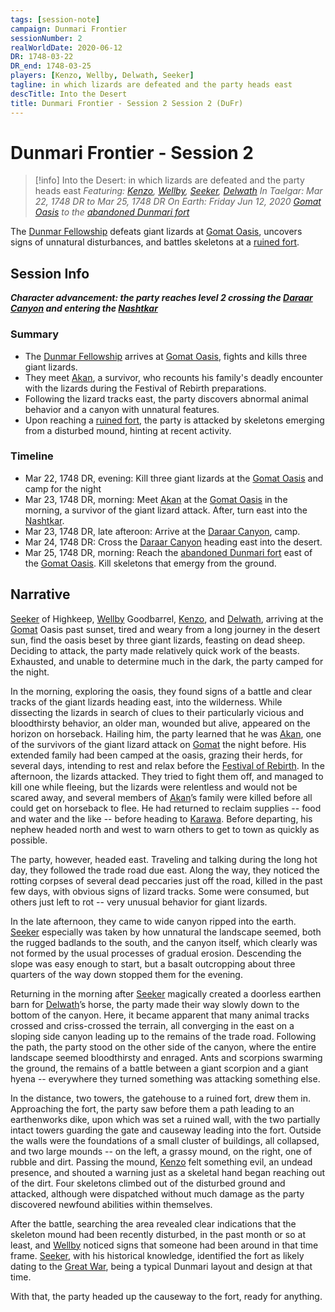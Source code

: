 ```yaml
---
tags: [session-note]
campaign: Dunmari Frontier
sessionNumber: 2
realWorldDate: 2020-06-12
DR: 1748-03-22
DR_end: 1748-03-25
players: [Kenzo, Wellby, Delwath, Seeker]
tagline: in which lizards are defeated and the party heads east
descTitle: Into the Desert
title: Dunmari Frontier - Session 2 Session 2 (DuFr)
---
```

# Dunmari Frontier - Session 2

>[!info] Into the Desert: in which lizards are defeated and the party heads east
> *Featuring: [Kenzo](<../../../people/pcs/dunmar-fellowship/kenzo.md>), [Wellby](<../../../people/pcs/dunmar-fellowship/wellby.md>), [Seeker](<../../../people/pcs/dunmar-fellowship/seeker.md>), [Delwath](<../../../people/pcs/dunmar-fellowship/delwath.md>)*
> *In Taelgar: Mar 22, 1748 DR to Mar 25, 1748 DR*
> *On Earth: Friday Jun 12, 2020*
> *[Gomat Oasis](<../../../gazetteer/greater-dunmar/dunmari-basin/gomat.md>) to the [abandoned Dunmari fort](<../../../gazetteer/greater-dunmar/dunmari-basin/dunmari-fort-gomat.md>)*

The [Dunmar Fellowship](<../../../people/pcs/dunmar-fellowship/dunmar-fellowship.md>) defeats giant lizards at [Gomat Oasis](<../../../gazetteer/greater-dunmar/dunmari-basin/gomat.md>), uncovers signs of unnatural disturbances, and battles skeletons at a [ruined fort](<../../../gazetteer/greater-dunmar/dunmari-basin/dunmari-fort-gomat.md>).
## Session Info

***Character advancement: the party reaches level 2 crossing the [Daraar Canyon](<../../../gazetteer/greater-dunmar/dunmari-basin/daraar-canyon.md>) and entering the [Nashtkar](<../../../gazetteer/greater-dunmar/dunmari-basin/nashtkar.md>)***
### Summary
- The [Dunmar Fellowship](<../../../people/pcs/dunmar-fellowship/dunmar-fellowship.md>) arrives at [Gomat Oasis](<../../../gazetteer/greater-dunmar/dunmari-basin/gomat.md>), fights and kills three giant lizards.
- They meet [Akan](<../../../people/dunmari/akan.md>), a survivor, who recounts his family's deadly encounter with the lizards during the Festival of Rebirth preparations.
- Following the lizard tracks east, the party discovers abnormal animal behavior and a canyon with unnatural features.
- Upon reaching a [ruined fort](<../../../gazetteer/greater-dunmar/dunmari-basin/dunmari-fort-gomat.md>), the party is attacked by skeletons emerging from a disturbed mound, hinting at recent activity.
### Timeline
- Mar 22, 1748 DR, evening: Kill three giant lizards at the [Gomat Oasis](<../../../gazetteer/greater-dunmar/dunmari-basin/gomat.md>) and camp for the night
- Mar 23, 1748 DR, morning: Meet [Akan](<../../../people/dunmari/akan.md>) at the [Gomat Oasis](<../../../gazetteer/greater-dunmar/dunmari-basin/gomat.md>) in the morning, a survivor of the giant lizard attack. After, turn east into the [Nashtkar](<../../../gazetteer/greater-dunmar/dunmari-basin/nashtkar.md>).
- Mar 23, 1748 DR, late afteroon: Arrive at the [Daraar Canyon](<../../../gazetteer/greater-dunmar/dunmari-basin/daraar-canyon.md>), camp. 
- Mar 24, 1748 DR: Cross the [Daraar Canyon](<../../../gazetteer/greater-dunmar/dunmari-basin/daraar-canyon.md>) heading east into the desert. 
- Mar 25, 1748 DR, morning: Reach the [abandoned Dunmari fort](<../../../gazetteer/greater-dunmar/dunmari-basin/dunmari-fort-gomat.md>) east of the [Gomat Oasis](<../../../gazetteer/greater-dunmar/dunmari-basin/gomat.md>). Kill skeletons that emergy from the ground. 
## Narrative
[Seeker](<../../../people/pcs/dunmar-fellowship/seeker.md>) of Highkeep, [Wellby](<../../../people/pcs/dunmar-fellowship/wellby.md>) Goodbarrel, [Kenzo](<../../../people/pcs/dunmar-fellowship/kenzo.md>), and [Delwath](<../../../people/pcs/dunmar-fellowship/delwath.md>), arriving at the [Gomat](<../../../gazetteer/greater-dunmar/dunmari-basin/gomat.md>) Oasis past sunset, tired and weary from a long journey in the desert sun, find the oasis beset by three giant lizards, feasting on dead sheep. Deciding to attack, the party made relatively quick work of the beasts. Exhausted, and unable to determine much in the dark, the party camped for the night.

In the morning, exploring the oasis, they found signs of a battle and clear tracks of the giant lizards heading east, into the wilderness. While dissecting the lizards in search of clues to their particularly vicious and bloodthirsty behavior, an older man, wounded but alive, appeared on the horizon on horseback. Hailing him, the party learned that he was [Akan](<../../../people/dunmari/akan.md>), one of the survivors of the giant lizard attack on [Gomat](<../../../gazetteer/greater-dunmar/dunmari-basin/gomat.md>) the night before. His extended family had been camped at the oasis, grazing their herds, for several days, intending to rest and relax before the [Festival of Rebirth](<../../../time/holidays-and-festivals/dunmari-festivals/festival-of-rebirth.md>). In the afternoon, the lizards attacked. They tried to fight them off, and managed to kill one while fleeing, but the lizards were relentless and would not be scared away, and several members of [Akan](<../../../people/dunmari/akan.md>)’s family were killed before all could get on horseback to flee. He had returned to reclaim supplies -- food and water and the like -- before heading to [Karawa](<../../../gazetteer/greater-dunmar/realms/dunmar/eastern-dunmar/karawa.md>). Before departing, his nephew headed north and west to warn others to get to town as quickly as possible. 

The party, however, headed east. Traveling and talking during the long hot day, they followed the trade road due east. Along the way, they noticed the rotting corpses of several dead peccaries just off the road, killed in the past few days, with obvious signs of lizard tracks. Some were consumed, but others just left to rot -- very unusual behavior for giant lizards. 

In the late afternoon, they came to wide canyon ripped into the earth. [Seeker](<../../../people/pcs/dunmar-fellowship/seeker.md>) especially was taken by how unnatural the landscape seemed, both the rugged badlands to the south, and the canyon itself, which clearly was not formed by the usual processes of gradual erosion. Descending the slope was easy enough to start, but a basalt outcropping about three quarters of the way down stopped them for the evening. 

Returning in the morning after [Seeker](<../../../people/pcs/dunmar-fellowship/seeker.md>) magically created a doorless earthen barn for [Delwath](<../../../people/pcs/dunmar-fellowship/delwath.md>)’s horse, the party made their way slowly down to the bottom of the canyon. Here, it became apparent that many animal tracks crossed and criss-crossed the terrain, all converging in the east on a sloping side canyon leading up to the remains of the trade road. Following the path, the party stood on the other side of the canyon, where the entire landscape seemed bloodthirsty and enraged. Ants and scorpions swarming the ground, the remains of a battle between a giant scorpion and a giant hyena -- everywhere they turned something was attacking something else. 

In the distance, two towers, the gatehouse to a ruined fort, drew them in. Approaching the fort, the party saw before them a path leading to an earthenworks dike, upon which was set a ruined wall, with the two partially intact towers guarding the gate and causeway leading into the fort. Outside the walls were the foundations of a small cluster of buildings, all collapsed, and two large mounds -- on the left, a grassy mound, on the right, one of rubble and dirt. Passing the mound, [Kenzo](<../../../people/pcs/dunmar-fellowship/kenzo.md>) felt something evil, an undead presence, and shouted a warning just as a skeletal hand began reaching out of the dirt. Four skeletons climbed out of the disturbed ground and attacked, although were dispatched without much damage as the party discovered newfound abilities within themselves. 

After the battle, searching the area revealed clear indications that the skeleton mound had been recently disturbed, in the past month or so at least, and [Wellby](<../../../people/pcs/dunmar-fellowship/wellby.md>) noticed signs that someone had been around in that time frame. [Seeker](<../../../people/pcs/dunmar-fellowship/seeker.md>), with his historical knowledge, identified the fort as likely dating to the [Great War](<../../../events/1500s/great-war.md>), being a typical Dunmari layout and design at that time. 

With that, the party headed up the causeway to the fort, ready for anything.
